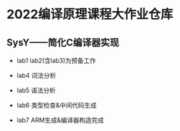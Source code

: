 # 2022编译原理课程大作业仓库

## SysY——简化C编译器实现 

* lab1 lab2(含lab3)为预备工作

* lab4 词法分析

* lab5 语法分析

* lab6 类型检查&中间代码生成

* lab7 ARM生成&编译器构造完成